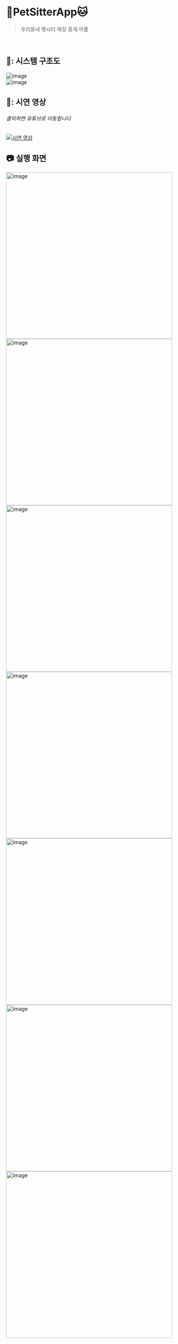 # 🐶PetSitterApp🐱

> 우리동네 펫시터 매칭 중개 어플

</br>


## 👷: 시스템 구조도

<img alt="image" src="https://github.com/kimeunkyoungg/PetSitter/assets/127072393/aafaac2d-0f67-4047-b069-e271a863c60f">
<br>
<img alt="image" src="https://github.com/kimeunkyoungg/PetSitter/assets/127072393/fd24f535-6459-418c-9de4-f6fb1e15896d">




</br>

## 🎥: 시연 영상 

###### 클릭하면 유튜브로 이동합니다

[![시연 영상](http://img.youtube.com/vi/3YecM79Pqxs/0.jpg)](https://youtu.be/3YecM79Pqxs)
</br>

## :camera: 실행 화면

<img width="450" alt="image" src="https://github.com/kimeunkyoungg/PetSitter/assets/127072393/7dc65123-e463-49eb-9482-7f494a1bfc92">
<br>
<img width="450" alt="image" src="https://github.com/kimeunkyoungg/PetSitter/assets/127072393/09685344-05ed-4052-9a49-8c02a5de5a04">
<br>
<img width="450" alt="image" src="https://github.com/kimeunkyoungg/PetSitter/assets/127072393/5ca8553d-8605-4fdf-b645-bb1f5beabe7d">
<br>
<img width="450" alt="image" src="https://github.com/kimeunkyoungg/PetSitter/assets/127072393/93cff5af-3bb2-4ba1-b8f4-0c219e1a2b18">
<br>
<img width="450" alt="image" src="https://github.com/kimeunkyoungg/PetSitter/assets/127072393/a214d1d3-db11-4a74-8571-081aceee9564">
<br>
<img width="450" alt="image" src="https://github.com/kimeunkyoungg/PetSitter/assets/127072393/8854c7d7-8a63-41c6-bbd9-949da79b0ed6">
<br>
<img width="450" alt="image" src="https://github.com/kimeunkyoungg/PetSitter/assets/127072393/a8ed92f9-2137-4a29-896d-aa5342d37fd8">
<br>

